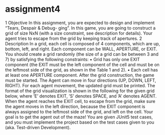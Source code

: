 # assignment4
1 Objective
In this assignment, you are expected to design and implement “Tears, Despair & Debug-
ging”. In this game, you are going to construct a grid of size NxN (with a size constraint,
see description for details). Your agent tries to escape from the grid by keeping track of
apertures.
2 Description
In a grid, each cell is composed of 4 components, which are up, bottom, left, and right.
Each component can be WALL, APERTURE, or EXIT.
You should create a grid randomly (the size of a grid can be between 3 and 7) by
satisfying the following constraints:
• Grid has only one EXIT component (the EXIT must be the left component of the
cell and must be on the leftmost side of the grid, as shown in the Table 1 and 2).
• Each cell has at least one APERTURE component.
After the grid construction, the game must be started. The Agent can move in four
directions (UP, DOWN, LEFT, RIGHT). For each agent movement, the updated grid
must be printed. The format of the grid visualization is shown in the following for
the given grid below, where ’E’ denotes EXIT, ’S’ denotes SPACE, and ’A’ denotes
AGENT. When the agent reaches the EXIT cell, to escape from the grid, make sure
the agent moves in the left direction, because the EXIT component is always assigned
to the leftmost side of the grid, and left on the cell.
Your goal is to get the agent out of the maze! You are given JUnit5 test cases, and
you must implement the project based on the test cases given to you (aka. Test-driven
Development).

